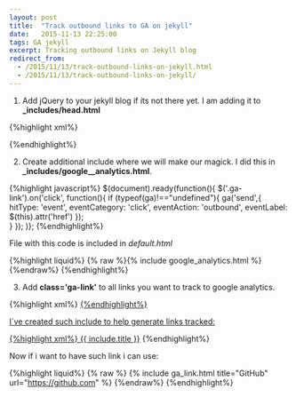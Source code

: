 ```yaml
---
layout: post
title:  "Track outbound links to GA on jekyll"
date:   2015-11-13 22:25:00
tags: GA jekyll
excerpt: Tracking outbound links on Jekyll blog
redirect_from:
  - /2015/11/13/track-outbound-links-on-jekyll.html
  - /2015/11/13/track-outbound-links-on-jekyll/
---
```



1. Add jQuery to your jekyll blog if its not there yet. I am adding it to **_includes/head.html**

{%highlight xml%}
<script src="//code.jquery.com/jquery-1.11.3.min.js"></script>
<script src="//code.jquery.com/jquery-migrate-1.2.1.min.js"></script>
{%endhighlight%}

2. Create additional include where we will make our magick. I did this in **_includes/google__analytics.html**. 

{%highlight javascript%}
$(document).ready(function(){
	$('.ga-link').on('click', function(){
		if (typeof(ga)!=="undefined"){
			ga('send',{
				hitType: 'event',
				eventCategory: 'click',
				eventAction: 'outbound',
				eventLabel: $(this).attr('href')
			});	  		
	  	}
	});
)};	
{%endhighlight%}

File with this code is included in *default.html* 

{%highlight liquid%}
{% raw %}{% include google_analytics.html %} {%endraw%}
{%endhighlight%}

3.  Add **class='ga-link'** to all links you want to track to google analytics.

{%highlight xml%}
<a href="https://github.com/{{ site.github_username }}" class='ga-link' target='_blank'>
{%endhighlight%}

I`ve created such include to help generate links tracked:

{%highlight xml%}
<a href="{{ include.url }}" class="ga-link" target='_blank'>{{ include.title }}</a>
{%endhighlight%}

Now if i want to have such link i can use:

{%highlight liquid%}
{% raw %}
{% include ga_link.html 
	title="GitHub" 
	url="https://github.com" 
%}
{%endraw%}
{%endhighlight%}

